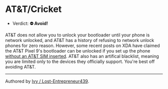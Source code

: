 # AT&T/Cricket

- Verdict: **⛔ Avoid!**

AT&T does not allow you to unlock your bootloader until your phone is network unlocked, and AT&T has a history of refusing to network unlock phones for zero reason. However, some recent posts on XDA have claimed the AT&T Pixel 9's bootloader can be unlocked if you set up the phone [without an AT&T SIM inserted](https://xdaforums.com/t/at-t-pixel-9-pro-xl-bootloader-unlockable.4689083/). AT&T also has an artifical blacklist, meaning you are limited only to the devices they officially support. You're best off avoiding AT&T.
***
Authored by [Ivy / Lost-Entrepreneur439](https://github.com/Lost-Entrepreneur439).<br/>

